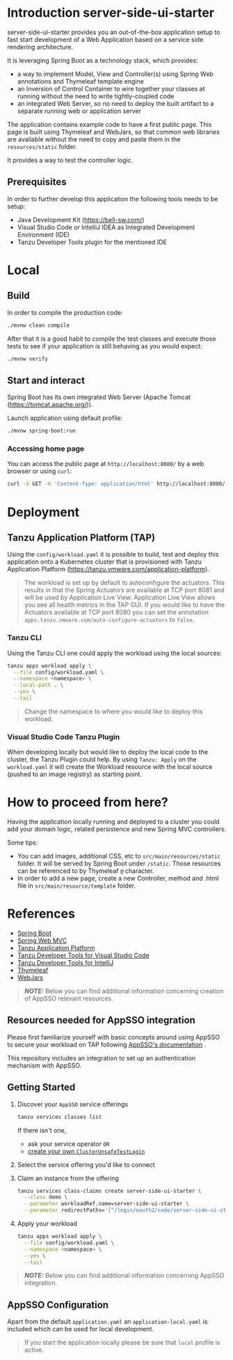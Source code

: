 # Introduction server-side-ui-starter
server-side-ui-starter provides you an out-of-the-box application setup to fast start development of a Web Application based
on a service side rendering architecture.

It is leveraging Spring Boot as a technology stack, which provides:
- a way to implement Model, View and Controller(s) using Spring Web annotations and Thymeleaf template engine
- an Inversion of Control Container to wire together your classes at running without the need to write tightly-coupled code
- an integrated Web Server, so no need to deploy the built artifact to a separate running web or application server

The application contains example code to have a first public page. This page is built using 
Thymeleaf and WebJars, so that common web libraries are available without the need to copy and paste them in the `resources/static` folder.

It provides a way to test the controller logic.

## Prerequisites
In order to further develop this application the following tools needs to be setup:
- Java Development Kit (https://bell-sw.com/)
- Visual Studio Code or IntelliJ IDEA as Integrated Development Environment (IDE)
- Tanzu Developer Tools plugin for the mentioned IDE

# Local
## Build
In order to compile the production code:
```bash
./mvnw clean compile
```


After that it is a good habit to compile the test classes and execute those tests to see if your application is still behaving as you would expect:
```bash
./mvnw verify
```


## Start and interact
Spring Boot has its own integrated Web Server (Apache Tomcat (https://tomcat.apache.org/)).

Launch application using default profile:
```bash
./mvnw spring-boot:run
```


### Accessing home page

You can access the public page at `http://localhost:8080/` by a web browser or using `curl`:

```bash
curl -X GET -H 'Content-Type: application/html' http://localhost:8080/
```

# Deployment
## Tanzu Application Platform (TAP)
Using the `config/workload.yaml` it is possible to build, test and deploy this application onto a
Kubernetes cluster that is provisioned with Tanzu Application Platform (https://tanzu.vmware.com/application-platform).

> The workload is set up by default to autoconfigure the actuators. This results in that the Spring Actuators are available at TCP port 8081 and will be used by Application Live View.
> Application Live View allows you see all health metrics in the TAP GUI. If you would like to have the Actuators available at TCP port 8080 you can set the
> annotation `apps.tanzu.vmware.com/auto-configure-actuators` to `false`.

### Tanzu CLI
Using the Tanzu CLI one could apply the workload using the local sources:
```bash
tanzu apps workload apply \
  --file config/workload.yaml \
  --namespace <namespace> \
  --local-path . \
  --yes \
  --tail
````

> Change the namespace to where you would like to deploy this workload.

### Visual Studio Code Tanzu Plugin
When developing locally but would like to deploy the local code to the cluster, the Tanzu Plugin could help.
By using `Tanzu: Apply` on the `workload.yaml` it will create the Workload resource with the local source (pushed to an image registry) as
starting point.

# How to proceed from here?
Having the application locally running and deployed to a cluster you could add your domain logic, related persistence and new Spring MVC controllers.

Some tips:
- You can add images, additional CSS, etc to `src/main/resources/static` folder. It will be served by Spring Boot under `/static`. Those resources can be referenced to by Thymeleaf `@` character.
- In order to add a new page, create a new Controller, method and .html file in `src/main/resource/template` folder.

# References
- [Spring Boot](https://spring.io/projects/spring-boot/)
- [Spring Web MVC](https://docs.spring.io/spring-framework/docs/current/reference/html/web.html#spring-web)
- [Tanzu Application Platform](https://tanzu.vmware.com/application-platform)
- [Tanzu Developer Tools for Visual Studio Code](https://docs.vmware.com/en/VMware-Tanzu-Application-Platform/1.2/tap/GUID-vscode-extension-about.html)
- [Tanzu Developer Tools for IntelliJ](https://docs.vmware.com/en/VMware-Tanzu-Application-Platform/1.2/tap/GUID-intellij-extension-about.html)
- [Thymeleaf](https://www.thymeleaf.org/)
- [WebJars](https://www.webjars.org)

> **_NOTE:_** Below you can find additional information concerning creation of AppSSO relevant resources. 

## Resources needed for AppSSO integration

Please first familiarize yourself with basic concepts around using AppSSO to secure your workload on TAP following 
[AppSSO's documentation](https://docs.vmware.com/en/VMware-Tanzu-Application-Platform/1.6/tap/app-sso-about.html)
.

This repository includes an integration to set up an authentication mechanism with AppSSO.

## Getting Started

1. Discover your `AppSSO` service offerings

   ```bash
   tanzu services classes list
   ```

   If there isn't one,

     - ask your service operator `OR`
     - [create your own `ClusterUnsafeTestLogin`](https://docs.vmware.com/en/VMware-Tanzu-Application-Platform/1.6/tap/app-sso-reference-api-clusterunsafetestlogin.html)

2. Select the service offering you'd like to connect

4. Claim an instance from the offering

   ```bash
   tanzu services class-claims create server-side-ui-starter \
     --class demo \
     --parameter workloadRef.name=server-side-ui-starter \
     --parameter redirectPaths='["/login/oauth2/code/server-side-ui-starter"]'
   ```

5. Apply your workload

   ```bash
   tanzu apps workload apply \
     --file config/workload.yaml \
     --namespace <namespace> \
     --yes \
     --tail
   ```

> **_NOTE:_** Below you can find additional information concerning AppSSO integration. 

## AppSSO Configuration
Apart from the default `application.yaml` an `application-local.yaml` is included which can be used for
local development.

> If you start the application locally please be sure that `local` profile is active.
